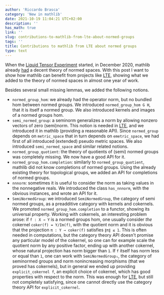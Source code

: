 ```yaml
---
author: 'Riccardo Brasca'
category: 'New in mathlib'
date: 2021-10-19 11:04:21 UTC+02:00
description: ''
has_math: true
link: ''
slug: contributions-to-mathlib-from-lte-about-normed-groups
tags: ''
title: Contributions to mathlib from LTE about normed groups
type: text
---
```

When the [Liquid Tensor Experiment](https://github.com/leanprover-community/lean-liquid/) started,
in December 2020, mathlib already
[had](https://github.com/leanprover-community/mathlib/tree/c5009dd7140cf6ae53bf4ddeb57992eb10053b0b/src/analysis/normed_space)
a decent theory of normed spaces. With this post I want to show how mathlib can benefit
from projects like [LTE](https://github.com/leanprover-community/lean-liquid/), showing what we added
to the theory of normed spaces in almost one year of work.

Besides several small missing lemmas, we added the following notions.
* `normed_group_hom`: we already had the operator norm, but no bundled hom between normed
  groups. We introduced `normed_group_hom G H`, that it is itself a normed group. We also
  introduced kernels and images of a normed groups hom.
* `semi_normed_group`: a seminorm generalizes a norm by allowing nonzero vectors of zero
  (semi)norm. This notion is needed in [LTE](https://github.com/leanprover-community/lean-liquid/),
  and we introduced it in mathlib (providing a reasonable API). Since `normed_group` depends on
  `metric_space` that in turn depends on `emetric_space`, we had first of all introduced
  (extended) pseudo metric spaces. We also introduced `semi_normed_space` and similar related notions.
* `normed_group_quotient`: the theory of quotients of (semi) normed groups was completely
  missing. We now have a good API for it.
* `normed_group_hom.completion`: similarly to `normed_group_quotient`, mathlib did not know
  completions of normed groups. Using the already existing theory for topological groups,
  we added an API for completions of normed groups. 
* `nnnorm`: sometimes it is useful to consider the norm as taking values in the nonnegative
  reals. We introduced the class `has_nnnorm`, with the obvious instances, and wrote an API for it.
* `SemiNormedGroup`: we introduced `SemiNormedGroup`, the category of semi normed groups,
  as a preadditive category with kernels and cokernels. We promoted `normed_group_hom.completion`
  to a functor, showing its universal property. Working with cokernels, an interesting problem
  arose: if `f : X → Y` is a normed groups hom, one usually consider *the* cokernel
  `coker(f) = Y/Im(f)`, with the quotient norm and it is obvious that the projection
  `π : Y → coker(f)` satisfies `∥π∥ ≤ 1`. This is often needed in computations, but
  the category theory API doesn't promise any particular model of the cokernel,
  so one can for example scale the quotient norm by any positive factor, ending up with another
  cokernel, whose natural projection has norm bigger than `1`. If `f` itself has norm less or
  equal than `1`, one can work with `SemiNormedGroup₁`, the category of seminormed groups and
  norm nonincreasing morphisms (that we proved has cokernels), but in general we ended up
  providing `explicit_cokernel f`, an explicit choice of cokernel, which has good properties with
  respect to the norm. This was enough for [LTE](https://github.com/leanprover-community/lean-liquid/),
  but still not completely satisfying, since one cannot directly use the category theory API for
  `explicit_cokernel`.
  
